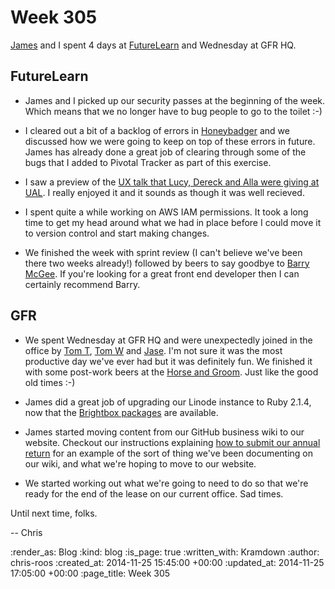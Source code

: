 Week 305
========

[James][] and I spent 4 days at [FutureLearn][] and Wednesday at GFR HQ.

## FutureLearn

* James and I picked up our security passes at the beginning of the week. Which means that we no longer have to bug people to go to the toilet :-)

* I cleared out a bit of a backlog of errors in [Honeybadger][] and we discussed how we were going to keep on top of these errors in future. James has already done a great job of clearing through some of the bugs that I added to Pivotal Tracker as part of this exercise.

* I saw a preview of the [UX talk that Lucy, Dereck and Alla were giving at UAL][fl-ux-talk]. I really enjoyed it and it sounds as though it was well recieved.

* I spent quite a while working on AWS IAM permissions. It took a long time to get my head around what we had in place before I could move it to version control and start making changes.

* We finished the week with sprint review (I can't believe we've been there two weeks already!) followed by beers to say goodbye to [Barry McGee][]. If you're looking for a great front end developer then I can certainly recommend Barry.

## GFR

* We spent Wednesday at GFR HQ and were unexpectedly joined in the office by [Tom T][], [Tom W][] and [Jase][]. I'm not sure it was the most productive day we've ever had but it was definitely fun. We finished it with some post-work beers at the [Horse and Groom][]. Just like the good old times :-)

* James did a great job of upgrading our Linode instance to Ruby 2.1.4, now that the [Brightbox packages][] are available.

* James started moving content from our GitHub business wiki to our website. Checkout our instructions explaining [how to submit our annual return][] for an example of the sort of thing we've been documenting on our wiki, and what we're hoping to move to our website.

* We started working out what we're going to need to do so that we're ready for the end of the lease on our current office. Sad times.

Until next time, folks.

-- Chris

[Barry McGee]: http://www.barrymcgee.co.uk/
[Brightbox packages]: https://launchpad.net/~brightbox/+archive/ubuntu/ruby-ng
[fl-ux-talk]: http://creativeenterpriseweek.com/event/understanding-user-experience-to-promote-your-brand?utm_content=buffer3f11a&utm_medium=social&utm_source=twitter.com&utm_campaign=buffer
[FutureLearn]: https://www.futurelearn.com/
[Honeybadger]: https://www.honeybadger.io/
[Horse and Groom]: https://www.facebook.com/pages/Horse-Groom/204797946225653
[how to submit our annual return]: /how-to-submit-annual-return
[James]: /james-mead
[Jase]: https://twitter.com/jasoncale
[Tom T]: http://tomtaylor.co.uk/
[Tom W]: https://tomafro.net/

:render_as: Blog
:kind: blog
:is_page: true
:written_with: Kramdown
:author: chris-roos
:created_at: 2014-11-25 15:45:00 +00:00
:updated_at: 2014-11-25 17:05:00 +00:00
:page_title: Week 305
